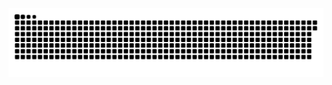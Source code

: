 <picture>
  <source media="(prefers-color-scheme: dark)" srcset="https://raw.githubusercontent.com/MarineHakobyan/MarineHakobyan/50b81ef332096f31399194c4679f4efc29cff668/github-contribution-grid-snake-dark.svg" />
  <source media="(prefers-color-scheme: light)" srcset="https://raw.githubusercontent.com/MarineHakobyan/MarineHakobyan/50b81ef332096f31399194c4679f4efc29cff668/github-contribution-grid-snake.svg" />
  <img alt="github-snake" src="https://raw.githubusercontent.com/MarineHakobyan/MarineHakobyan/50b81ef332096f31399194c4679f4efc29cff668/github-contribution-grid-snake-dark.svg" />
</picture>
